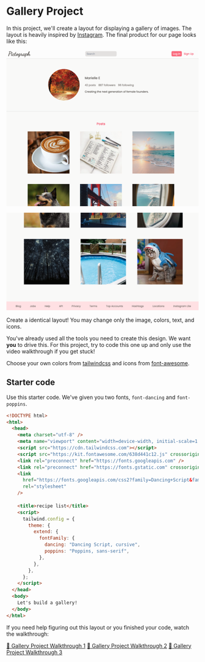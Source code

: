 # Gallery Project

In this project, we'll create a layout for displaying a gallery of images. The layout is heavily
inspired by [Instagram](https://www.instagram.com/htm.elle/). The final product for our page looks
like this:

![complete](./images/complete_1.png)

![complete](./images/complete_2.png)

Create a identical layout! You may change only the image, colors, text, and icons.

You've already used all the tools you need to create this design. We want **you** to drive this. For
this project, try to code this one up and only use the video walkthrough if you get stuck!

Choose your own colors from [tailwindcss](https://tailwindcss.com/docs/customizing-colors) and icons
from [font-awesome](https://fontawesome.com/).

## Starter code

Use this starter code. We've given you two fonts, `font-dancing` and `font-poppins`.

```html
<!DOCTYPE html>
<html>
  <head>
    <meta charset="utf-8" />
    <meta name="viewport" content="width=device-width, initial-scale=1.0" />
    <script src="https://cdn.tailwindcss.com"></script>
    <script src="https://kit.fontawesome.com/638d441c12.js" crossorigin="anonymous"></script>
    <link rel="preconnect" href="https://fonts.googleapis.com" />
    <link rel="preconnect" href="https://fonts.gstatic.com" crossorigin />
    <link
      href="https://fonts.googleapis.com/css2?family=Dancing+Script&family=Poppins&display=swap"
      rel="stylesheet"
    />

    <title>recipe list</title>
    <script>
      tailwind.config = {
        theme: {
          extend: {
            fontFamily: {
              dancing: "Dancing Script, cursive",
              poppins: "Poppins, sans-serif",
            },
          },
        },
      };
    </script>
  </head>
  <body>
    Let's build a gallery!
  </body>
</html>
```

If you need help figuring out this layout or you finished your code, watch the walkthrough:

[🎥 Gallery Project Walkthrough 1](https://vimeo.com/708047413)
[🎥 Gallery Project Walkthrough 2](https://vimeo.com/708046821)
[🎥 Gallery Project Walkthrough 3](https://vimeo.com/708047763)